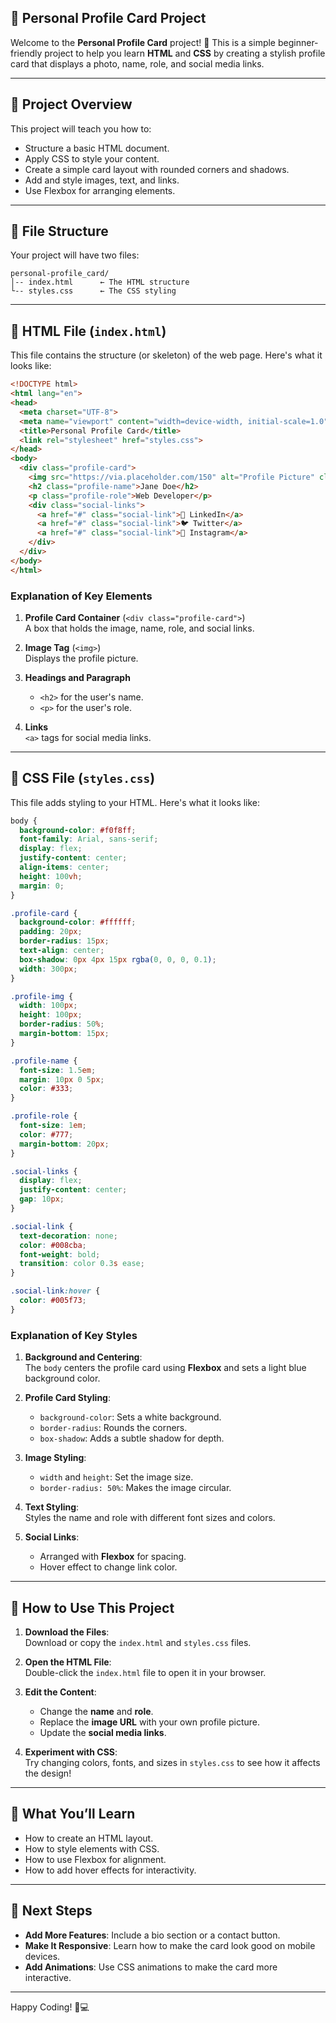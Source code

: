 ## 🪪 **Personal Profile Card Project**

Welcome to the **Personal Profile Card** project! 🎉 This is a simple beginner-friendly project to help you learn **HTML** and **CSS** by creating a stylish profile card that displays a photo, name, role, and social media links.

---

## 🌟 **Project Overview**

This project will teach you how to:

- Structure a basic HTML document.
- Apply CSS to style your content.
- Create a simple card layout with rounded corners and shadows.
- Add and style images, text, and links.
- Use Flexbox for arranging elements.

---

## 📂 **File Structure**

Your project will have two files:

```
personal-profile_card/
│-- index.html      ← The HTML structure
└-- styles.css      ← The CSS styling
```

---

## 📝 **HTML File (`index.html`)**

This file contains the structure (or skeleton) of the web page. Here's what it looks like:

```html
<!DOCTYPE html>
<html lang="en">
<head>
  <meta charset="UTF-8">
  <meta name="viewport" content="width=device-width, initial-scale=1.0">
  <title>Personal Profile Card</title>
  <link rel="stylesheet" href="styles.css">
</head>
<body>
  <div class="profile-card">
    <img src="https://via.placeholder.com/150" alt="Profile Picture" class="profile-img">
    <h2 class="profile-name">Jane Doe</h2>
    <p class="profile-role">Web Developer</p>
    <div class="social-links">
      <a href="#" class="social-link">🔗 LinkedIn</a>
      <a href="#" class="social-link">🐦 Twitter</a>
      <a href="#" class="social-link">📸 Instagram</a>
    </div>
  </div>
</body>
</html>
```

### **Explanation of Key Elements**

1. **Profile Card Container** (`<div class="profile-card">`)  
   A box that holds the image, name, role, and social links.

2. **Image Tag** (`<img>`)  
   Displays the profile picture.

3. **Headings and Paragraph**  
   - `<h2>` for the user's name.  
   - `<p>` for the user's role.

4. **Links**  
   `<a>` tags for social media links.

---

## 🎨 **CSS File (`styles.css`)**

This file adds styling to your HTML. Here's what it looks like:

```css
body {
  background-color: #f0f8ff;
  font-family: Arial, sans-serif;
  display: flex;
  justify-content: center;
  align-items: center;
  height: 100vh;
  margin: 0;
}

.profile-card {
  background-color: #ffffff;
  padding: 20px;
  border-radius: 15px;
  text-align: center;
  box-shadow: 0px 4px 15px rgba(0, 0, 0, 0.1);
  width: 300px;
}

.profile-img {
  width: 100px;
  height: 100px;
  border-radius: 50%;
  margin-bottom: 15px;
}

.profile-name {
  font-size: 1.5em;
  margin: 10px 0 5px;
  color: #333;
}

.profile-role {
  font-size: 1em;
  color: #777;
  margin-bottom: 20px;
}

.social-links {
  display: flex;
  justify-content: center;
  gap: 10px;
}

.social-link {
  text-decoration: none;
  color: #008cba;
  font-weight: bold;
  transition: color 0.3s ease;
}

.social-link:hover {
  color: #005f73;
}
```

### **Explanation of Key Styles**

1. **Background and Centering**:  
   The `body` centers the profile card using **Flexbox** and sets a light blue background color.

2. **Profile Card Styling**:  
   - `background-color`: Sets a white background.  
   - `border-radius`: Rounds the corners.  
   - `box-shadow`: Adds a subtle shadow for depth.

3. **Image Styling**:  
   - `width` and `height`: Set the image size.  
   - `border-radius: 50%`: Makes the image circular.

4. **Text Styling**:  
   Styles the name and role with different font sizes and colors.

5. **Social Links**:  
   - Arranged with **Flexbox** for spacing.  
   - Hover effect to change link color.

---

## 🚀 **How to Use This Project**

1. **Download the Files**:  
   Download or copy the `index.html` and `styles.css` files.

2. **Open the HTML File**:  
   Double-click the `index.html` file to open it in your browser.

3. **Edit the Content**:  
   - Change the **name** and **role**.  
   - Replace the **image URL** with your own profile picture.  
   - Update the **social media links**.

4. **Experiment with CSS**:  
   Try changing colors, fonts, and sizes in `styles.css` to see how it affects the design!

---

## 🧠 **What You’ll Learn**

- How to create an HTML layout.
- How to style elements with CSS.
- How to use Flexbox for alignment.
- How to add hover effects for interactivity.

---

## 🌟 **Next Steps**

- **Add More Features**: Include a bio section or a contact button.
- **Make It Responsive**: Learn how to make the card look good on mobile devices.
- **Add Animations**: Use CSS animations to make the card more interactive.

---

Happy Coding! 🎉💻